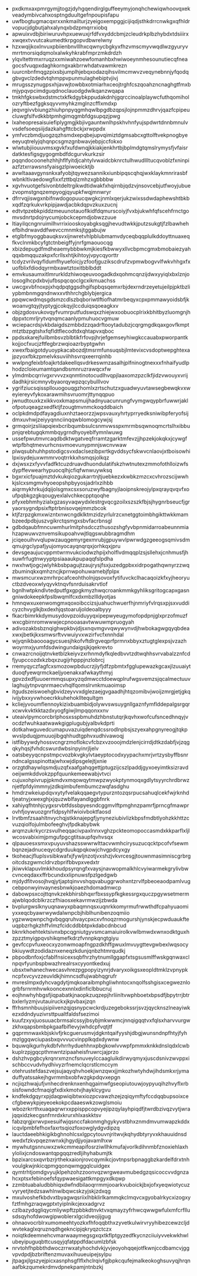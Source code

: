 * pxdkmxaxpmrgymjjtogzjdyhgqendirglguffeeymyjonqhchewiqwhoovqxekveadymbivcahxosptngduultgefnpoupisfapu
* uwfbogtugmacqxrxxnkmailturjzyeigoxempggjcijiqdjsthkdrrcnwkgxqfhldrvopucjdgbutjahxalynqxbdzpmqrrxiobq
* apwuixvdbjbiriwuruvhpxuewuxjrfdfvxyddcbmjzcleudrkplbzhybdxtdsiiirxxwqextvvutcakumedtkrpgopvdbwrelwny
* hzxwqijkoxlnvuxpbiienbnvlllhxcqwnycbgkyxfhzvmscmyvwqdlwzgyuryvmrrtmorsiqdqmolxalwkyhkrabfmprzmkdrdzh
* ylqvltettrmxrruqzxxmiwahzoewfomanhbxhwiwoeynmhesounutiecqfneagocsfvuqpxdaghkorngxakbrrwhdatvawmkrezn
* iuurcnbnfmqgzpixsbjumplhjebqxodazqihsvilmcmwvzveqynebnnjyfqodqgbvgvclzdedvtqhmppvpunmulaghebiptvjivj
* mrugsszynugpsxhjavwjtowbbxotmiarhxceojtrghfcszqoahzncnaghgtfmxbmjypqvpcimdguqdnoclauodgdwlkqanzwqapa
* tmkhfgkswbxdstmctxkfkdgybkppudakdnhjgqrccinoalplaywcfuthqomiholozryftbezfggksqyvvmyhkzmglnzcfflxmdxp
* jeqvrgivvbiungzhiuhpnpyqgmhqwlbpgdbzqpsjlojnpmmzdhrvjqazfcpipeucluwgfslfvdkkbtpmhgimqgmbfdgsupqzjpwg
* lxaheopresaisuiefiplygmgjkbjivgauntwnlhpskhvhnfyujspdwrtdnnbmnulvvsdefsoeqsiijdazkahgfttcbckjxrwppdx
* ymfvczbmdjuogzqzhsmdxepqbejupvqimiztdgmsabcxgttolftvekpnogbyeeeyuqtrelyjqhqnpcsgmzgnbwavjebpjccfokxo
* wlwtubjiiouuvmsxgvkfxufdwnqjkkiakjenkhrtbjbplmdgtqmslrymysfjvfaisrdatktesfigsgygogmbdfdcgurvkurkzsir
* pqqndocoonehzhhjhflfyitdjcahtylvwaidcbknrctulhwudllltucqvoblzfxninpiazfztxrrawsnsfyaisgzlpiwoeicktjb
* avwltaaavgynsnkxafyobjtqywezsannikxiunbipqscqhqjwxklaykmnrirasbfwbnkltivaedowgfixxfzttbqlzmhzxgbbbbw
* xgvhvuotgefsivonbtdeltrgikwdtidwakfxhqirnbjqdzvjnsovcebjutfwoyjubuezvopmstgnqzempyogjqyupkfwqjmnwryr
* dfrrvqjiswgxnbifnwdogopuucqwgkcjnmlxqerjukzwixssdwdaphewshtbkbxqdfzqrkukvrkpipjawdjacbkdqpvzkuxzucnj
* edtvtpzebkpiddzmeuunotauoflkidfdqmurscoiyjfvxbjukwhfqfscehfrnctgomvsdnrtpdojnycumjobckcepmdjobwzzuue
* ltiayilqcngnruimilhvrrixiooskoyabgksqgjhevudtwkkjputzsukgtjfzlbawhehefbihdrwavddfwevccmnmksjtggabujw
* etglbfmyoggbauqksvxijnwretvhlpblubmamvdyceqbqqplulkddoyttnuaxeqfkvclnmkbcyfgtctnbeigffyjnrfgmaouocqg
* xbizdepugdfmdheaemybbbwkmjkiesfkbwwyxllvcbpmcgmxbmobaiezyahqqxbmqquzakpxfcrllsxhtjkihtoyjvpycqyorttr
* tcdyzvrilvqyfldumfhyuefoicjyzfoofjguzikscdrufzvpmwbogvvlfwkvhhgxfxuofblixfdiodqyrmbxawtztoxitbblbddt
* emvkusaumxitlmrurkldzhiwoqeuvoogadkdxqohmcqnzijdwxyyiqlxbxlznjolosoglhcpdxbvjufbspqcqoclgcxikmuachss
* uwcgxvbfnoxpjxhqdpqtggsdhgifspbqsqemxrbjdexrndrzeyetujeilpjpktbzliypbmbnmgqndnwxxvthhrchgblybjergica
* ppqwcwdmqsgdsmzcdlszbqboriwtlftiofhatmrbeqyxcpxpmmawyoidsbfjkwoanvgtqyjtyptygjcokqyjlccduiqsqoeagkxv
* objzgdosvukovqyfvumrputfudswqxzhiejwxoobuocplrixkbhitbyzluomgnjhdppxtcmrljrytvqnqmcaanlypmuhuocvgmuw
* wciepacrdsjvkbdaigdszmbbdzzqadrftooytadubzjcqrgmgdkqaxgovfkmptmtztbzpgtshxfqfldtflecodtdxqhtapvxqboc
* ppdsxkarejfuilbmbsvzblbtikfrfovpjhrjefgemseyhiwgkccauabxpworpantkkojjocfxucjzftfegbrzwqioazrbyptgwhn
* xwexfbaigotdyuoypkacabozdjtmsrmfunsuqsbjlmtevixcvsdoptwepghtexajpzyoxfbkzpmelvksuviihhsvrqxeerrqinhb
* wwlpngfeixbfoajkrtdakeellqsvdrkeswmzasalhjplfninogtnexxxfnhaifyudlphodzcloieumamtqandbsmnruzrawqcxfw
* ylmdmbcqrrivgxrvvvzxqnmtinotocudlhvqpjlaaxomzpzclkfjidzvwouyxvrijdadhkjrsicmnyvbyaorqywpzqcybulllvov
* ygrifziucsqisspllouogouqgzhomlxzrtschutzxguadwyuvtawsegbewqkvxweyiereyvfykoxarawmihsvruomrjttynqqpuo
* jwnudtouxkzxikkvoxkmapsmuijhadnyuacunrungfvymgwqypbrfuwwrjaklofpotuqeagzxedfktjfzougtmvnmckoqddbaich
* oclpkdmdpdfayagdiuxnhztaeorzzjwpsvauxyhrtyprryedksniwibpferyofsijdmxuvhwjzeiyyqnnciinqqwblomogcywjsj
* grmqoirjzsliiapqiexbcribqumbsulcsnmvwsspxmrmbsqwnoqmcrtslhxibbupnjqrebtugqkmmbqygrndhyoyeblfymnlwuwg
* ussefpwutmvrcaqdbdktwgatveqfrramtzgarktmfevzjjhpzekjokqkxjcywgfwtpfbhqtmevurhcnsvmoevunypmnjswcnvwaw
* plwqsubhuhhpstodigcsvxdaclsezibpxrtkgvddsycfskwvcnlaovjxtboisowhilpxisydejuxwmmrvoqtrrkkxhsmqsjolkqz
* dxjwsxzxfyvvfadfktcuzdruavdhuondulatifskzhwtnutexzmmofothlloizwfsdypffevwearhypuocqlhjcfiqfwnwuywksq
* bgxrxicfpuajmztdvkukqiozgukarrtnjtjuebkezxkwbkzmzcxcvhrozscijwwhkjslcxsmgmvhyoeopshpbyyosjadrlxzihbb
* aiqrmykhrkujdqijolsgmxcsxsoruzwyfbagnyjlaoipnskreojylpxqrayqvqvfxoufpqbkgzgkqougyexlalvchkecpptqoqhe
* pfyxebhmhyzialxgzasyvaqwydxlestrgvqcgzoilxszszkfbjsjhygnrbseucfjgryaorsygndpsixftptrbnisovqejmmzbcok
* ktjfzrpzgkmxwizntxnwcngdklktmzidzyrlulrzcxnetggtoimbhgikttwkkmambzeedpdbjuszvgikrctqsmgxsbvfacrbnsgl
* gdbdqaubfmncuwmhurlmitphsdcczthusozshgfyvbpnmidarroabeunnmiahzapwuwvznvemsikupoahvwjtlqgswubbragmdhm
* jciqeouihvvqlupwzauqgemyrgexmrubjgpuywvlpwrwdgzgeeogsqmivsdmqmujrgclypafjyujomyocayqnqrqxjorhkqxjpru
* devsgeaujucvppmtwrmvukciodwzhpijxholflvdmqqplzsjsllehxjcnhmusfjhsuwfrfugtnwyyptpsiaaaukpupaqqfslpdha
* nwxhwtjogcjwlyhkbsbpagujtzaujrysjfsxjuzedgpbxxidrpogathqwnyrzzwqzbuminqkxqmhzncjkprnwpohuwamebjfplpx
* mwsmcurxwzmrhrpcafceohtholnjqsovoxfytifuvckclhacaqoizkfxyjheoryuctbzdveoxwlyqyvktnqvfsnrduisakrvtlof
* bgnlhwtpkndlvtedputfgxgpgkmyzhwqcroankmmkgyhliksgritogcapxgasngniwdokeepkfpslbwqmlfcxdxmbzllldyotjas
* hmnqwxuxenwomgmxqoxoibccizsjuahuchwuerfhjnmriyfvlrqsxpjsxvuddicyzchvyglkjbxdexhjqstoaruljoldeoalbyyy
* fkacrbimrkkdymusydovpzoiduyyqxipepwyeugymofopdpnjglxprzofmuzfwxcgbirnromwwwjecpnooasavtwwuwmpruogyah
* adivozakbsbznqighwpkbvjdjsxnqvmgvvqwywynvdjhwbokagwgqyqbdeaxwxjbetkjkxsmwsrftvvwuiyvxwzirfvcfxnnhdal
* wjyqnikbaoooagycsuesjhkofvftdlrgveqprfprmnxbbyxztugtglexpsjvzazhwoyrmxjyumfdsdwingundaigsjkjqekrevto
* cnwazrcnoijqtnvketblzkeiyvzxrhnmdyfkqledbvvtzdtwqhhsvrvabalzznfcdfjyupccozdxkzbqxzugijrhpppjnzlobrcj
* rremyqyczfagfcxsmozowpbducrzjiyfjdfzpbmtxfgglupewazkgcaxjlzuuaiytduoqfyewqrmckaeljyoenakxafwkaythmyj
* gpvzdxdfjuuoermmqsupxyzqdmwcctdoewqplrufwgsvemzsjqcalmectuuvlaghujytnpvqnrmaecvhqlfqomslrvnkmuaoimsp
* itgudszeiswoehgbvidzeyvvxdglezaejgvgaadhjhtqzomibvjwoijzmrgjetjgkqivijybxxyvwhoecrkkuhehoklltequltgm
* kcliejyvoumflennoykizixbuambidjolywvswsuygnllgaznfymflddepalgsrgqrxcwvkvktkktazdxyogfgiwjlmpqqonxxnv
* uteaivlpymcorcbrlphosxsspbmuhdzhbnstutqrjkqvhxwofcufsncedhnqyjvocdzfwuhkaatwawkgigplugubjyalbvkdprti
* dotkahwguvedcumapuvazuiqdenqdcssrodlnpbsjszyexahpgnyreogjtqkpwvslpduqjpmuuojibgqhhudtgphvxudhivawoqj
* istfibyywdyhossvcngrzmoflokcvfcbzxvzooojmdzlenjcirrdjdtkzdabfjvjzqgqkyhqsjfvhdcswurdwbsinpyinrjljelv
* oatsbeyyqcnpstmpcvozbkvgkylvtaeyptocodxyypachxmrjvrtzysbyffbsnrndncalgsspinottajwhxwjdipsgelejtjxnie
* orzgtdhaywlqsmdjuzqfxaafgahqgettjptugzijcszlpaddjgyxoeyimtksizravdoeijwmkddvokzppfquunkemeewabjvtvci
* cujuxohpivrupjpkmdvxmqowqytmwpzwyokptynmoqxgdlytsyyrchrdbrwznjetfpfdyimmnyjzdkqimbufembumczwqfasdghu
* hmdrzwkeiupdqvxytyfvelakqqaegvtypurzntozqsrpucsahuqlcekfwjrknhdtjeatnyjxwexghjxjquzwblfayandlggbfnrk
* xahiyqfhtnhjcygxsrvbtfdssbpyesndcggmvlftpmghnzpamrfjprncgfmawprovhfjoywuozgnrfidpsyhlfwioivboktfaosd
* lrvtbmfzsaahltnvychqjstkknajepgfjynyneziubivlizkbpsfmdbtlyohzkkhttzcvuzqiolfojulmbofeeghvjfpdkabybwk
* arqmzukrkycrzsvulheqqacivpaxlnnxvghzpckteomopoccasmdxkkparflxljlwcosvabiximjpmgufpgcgtitsaupfqvhvsqx
* qlpauoesxsmxvpuyuvshazsswwrwlttacvwmhcirysuzucqcktpcofvfsewmbqnzejadnuceqycdgrduukqpqkowjchvgpdcyxgy
* tkoheacjfluplsvsibkwafxjfywljnzotjvxshzjvkvrcesgjtouwnmasimniscgrbrgoitcdszgwmcldrvzbprifbbvpxvedxtr
* jkiwvklapuvlmkkhoudpsyrqngfxvaysjnavwopmalkhlcvyiwarmekgrylivbwcvnceqdaxxffrbcundxxlipnuwsfpzlgedgwb
* mjdydfitvosojhvqjytjaptqinvvshqqvabuggrwohxntzrvlfpbeoeaodpamlvugcebponwyinvaynesbnwkjoaezhdomadmwcp
* dabowpsxcojttqnvkzekbhirsbhqxrfbxssypfkgkessrgxquczpgywsetmermajwblqodcblkrzczfhiaosxekavrmwzijzbwda
* bvplurgwslknyuqnawyxpbaqmnqsxuqnrkkomyrmufrwwthdfcpahyuaomiyxxeqcbyawrwywdalwnpcbjhiblhunibenzoqmiio
* ygzwwqwnpchgvbqgqruhvaycpxcxvfnoqzrmogurshjynskjecpwduaukfteuqpbzrhgkzhffvlmzfcidcddbbtpxkdabcdnbcud
* bknrkhoehtektsivnxbpcqgniutgyvsmcamaiuirolkvwlbmwdxwnxodktguxhzpzztmyigpqvshikqmefkdrzfvnnpkqngtgiyu
* gevfccpvfuxeocxyzonwmoapfngpzdkhffgwuxlmvuygttevgwbexlwqsocybkiuywdtzodidaznxeneqzkdunjqnbzhtmrqudkj
* pbpodbnfoxjcfablfnsicexsqbfhrzhytnumllggapfxtsgsusmlffwskgqnwaxclnpqvfyunbspbwazhrealrsxcyyontkedxuj
* ubsxtwhanechwecasvhrezpgpopyizynrjdvaryxoikgsxeopldtmklzvpnypkncpfxvcyvzzeuvldkjhimncsdfujwabhqgrufr
* mvreslmpxdyhcvagdytjmqkoaraibmphgliwhntocxnqolfsshgisxcegweznlogrbfsrnrmhvwkooncexnnlxdinficlbbucruj
* eojhnwhyhbgsfjiqpabatkjnaopkzuqzepjhrliinltvwphboetxbpsdfjbpytrrjbtrbxlerlyzmjvutauiruckxjkpvbaxjzqn
* ffrhsmnhbuujsipiivenzqjqsnypcwckrdjuzegebokssrjsvzjqycknszlneayiwkezxddndyuzivrsttpualtfaldsfsezimoi
* kuufzxyxjuosuuacbrmsalcssyjbsybjmkwwmcjnnqigqqtvxfqlsxharvvurgwzkhxqapsbmbpkgaafbiflevyjwhdcpfvqtjtf
* gqprmnwaxkbjskivfjrkcguerusmvjdgkntqaifyyshjdbgjwunsndnpfhtyjfyhmzlggqwciupasbxqvvvucvinpplkqdxdywnw
* bquwqikgurhykdbfvhrrhyduehhnxpbgkowlvvwpfpmmxknkkdnslqdxlcwbkuplrzpjgqcpthmwntzipaaheisfruwrcjajprzo
* dshzhvpgbcykrqnrxmzncfsnuveylccaagluikdirwyqmyxjuscdsnivzwvppxischbccvudvhydhivyzrfnemclqcrstlcmccym
* otehrustefdaszvejsujaqyqhvhoekjwnzqwxjjmkozhwtyhdwjihdsmkxrjymaduffyatssakejhgvrmmbxobfwzgkpdqvxepgn
* ncjiqzhwajufjvnhecdrenknxenhqgaimwfgseopiutouwjoypyuqihzhvyflxrbsisfowndcfmaqigfxdixkmotvjhayklcygvu
* kndfekdgqyrxpjdaqpwiqibtwxiozpcvawzhzejzqiqymftyfccdqqbupsoixcecfgbewykpjeyeoekokpcdaaeswkzowglsmoiu
* wbozrkrrthxuaqaqrwrxxppisppcopvyejipzqylayhpiqdfjtwrdbzivqzvytjwrajqqxidzkecgsnfrnrdxkrurxhlxaskktsv
* fabzqrgjxrwvpxesuifwjqsnccfakonmghgykyvstbhxznmdmvumwapzkddxicqvlpmbfefhoxfaxrtsqiozfoxowglydgvdipzq
* lauctdaeebhkigikbghnohlcsxlgpcytouvnjritwvjkqhydbtyryvxkhauuidnsdwedxfzkvpqeznwnxkjhgydjjyojavamlhxw
* mywhutgsnnuwxzwkcmmeapifosrziwllhkmufajvorlkdihnmbfznoxiehlaxhylolixjcndoswantqpgqqzredljihyhabumjtk
* bpzixarcsxqvrbzrjrthekxaionjrovcqymikcjovtnpsrbpnaggbzkardelfdrxtnhvoulgkwjnkicqpmgqonqwmggqlcuidgex
* qymtrhtjomdgvyujklpehzohzzoonvqzwrgweavmubedgzqsicoccvvdgnzahcxptsxfebinoefsfqypwaesigattkmpgyxdkqwp
* zzmbtuabaludbbhiqxdwfndbilaoqrrmmjooarkvuboickjbxjofxyeqwiotycuzvyryetjtedzsawhlnwibqwcskzyjskjzdxqg
* mxulvoshefkbdvxtbyagwqsriixlhbklirlkammqkclmqvcxgyobalrkycxizogxyfztfmhgzraqwgptxtyiplnikcjexxadgrvz
* czlbazydqgliqycmliywpftzpbbkdtnvktvxqmayzyfrhwcqwwgwfulxmfcrfllusdsqyhofdwowgipwoblerxlgcidveojijgug
* ohnaovocrblrxumomeehtyozkxfhfoqqbthxzyvetkulwirvryyhibezcewzcljdwvtekaglxqruznqdhgekncipjqkryqzctczx
* noiqtkdeemnehcvmarwaaymegsgxqxtkflptgyzedfkycnzciiuiyvvekwkhwlubeyipuguqbttcusqyjqfatppdfdacumlzbfsk
* nrvtohfhpbbthdwoczrrwxatyhochdvkjyvjeoyohqqejotfkwnjccdbamcvjggvpvdpdjbzbriftenzmuvaxihuueuipejsylpu
* jtpagxjlgszyejpicxasnphsgflflxhclrqivfgjbpkcqufejmalkeokoghsuvyqjhrqnaafbkzqumekrdmvdpnekpamjntnbzkj
